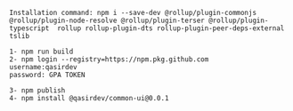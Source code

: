 ```
Installation command: npm i --save-dev @rollup/plugin-commonjs @rollup/plugin-node-resolve @rollup/plugin-terser @rollup/plugin-typescript  rollup rollup-plugin-dts rollup-plugin-peer-deps-external tslib

1- npm run build
2- npm login --registry=https://npm.pkg.github.com
username:qasirdev
password: GPA TOKEN

3- npm publish
4- npm install @qasirdev/common-ui@0.0.1
```

<!--
https://medium.com/tri-petch-digital/how-to-create-react-component-library-and-publish-to-private-github-package-repository-3528ba37cb77

https://www.youtube.com/watch?v=sYQAjuqTTks
-->